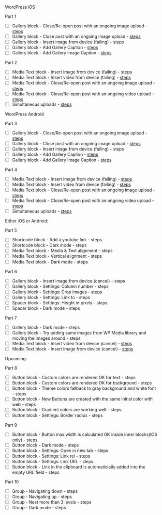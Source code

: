 WordPress iOS

Part 1

- [ ] Gallery block - Close/Re-open post with an ongoing image upload - [steps](https://github.com/wordpress-mobile/test-cases/blob/master/test-cases/gutenberg/gallery.md#tc001)
- [ ] Gallery block - Close post with an ongoing image upload - [steps](https://github.com/wordpress-mobile/test-cases/blob/master/test-cases/gutenberg/gallery.md#tc002)
- [ ] Gallery block - Insert image from device (failing) - steps
- [ ] Gallery block - Add Gallery Caption - [steps](https://github.com/wordpress-mobile/test-cases/blob/master/test-cases/gutenberg/gallery.md#tc003)
- [ ] Gallery block - Add Gallery Image Caption - [steps](https://github.com/wordpress-mobile/test-cases/blob/master/test-cases/gutenberg/gallery.md#tc004)

Part 2

- [ ] Media Text block - Insert image from device (failing) - [steps](https://github.com/wordpress-mobile/test-cases/blob/master/test-cases/gutenberg/media-text.md#tc001-i)
- [ ] Media Text block - Insert video from device (failing) - [steps](https://github.com/wordpress-mobile/test-cases/blob/master/test-cases/gutenberg/media-text.md#tc001-v)
- [ ] Media Text block - Close/Re-open post with an ongoing image upload - [steps](https://github.com/wordpress-mobile/test-cases/blob/master/test-cases/gutenberg/media-text.md#tc003-i)
- [ ] Media Text block - Close/Re-open post with an ongoing video upload - [steps](https://github.com/wordpress-mobile/test-cases/blob/master/test-cases/gutenberg/media-text.md#tc003-v)
- [ ] Simultaneous uploads - [steps](https://github.com/wordpress-mobile/test-cases/blob/master/test-cases/gutenberg/media-interaction.md#tc001)

WordPress Android

Part 3

- [ ] Gallery block - Close/Re-open post with an ongoing image upload - [steps](https://github.com/wordpress-mobile/test-cases/blob/master/test-cases/gutenberg/gallery.md#tc001)
- [ ] Gallery block - Close post with an ongoing image upload - [steps](https://github.com/wordpress-mobile/test-cases/blob/master/test-cases/gutenberg/gallery.md#tc002)
- [ ] Gallery block - Insert image from device (failing) - steps
- [ ] Gallery block - Add Gallery Caption - [steps](https://github.com/wordpress-mobile/test-cases/blob/master/test-cases/gutenberg/gallery.md#tc003)
- [ ] Gallery block - Add Gallery Image Caption - [steps](https://github.com/wordpress-mobile/test-cases/blob/master/test-cases/gutenberg/gallery.md#tc004)

Part 4

- [ ] Media Text block - Insert image from device (failing) - [steps](https://github.com/wordpress-mobile/test-cases/blob/master/test-cases/gutenberg/media-text.md#tc001-i)
- [ ] Media Text block - Insert video from device (failing) - [steps](https://github.com/wordpress-mobile/test-cases/blob/master/test-cases/gutenberg/media-text.md#tc001-v)
- [ ] Media Text block - Close/Re-open post with an ongoing image upload - [steps](https://github.com/wordpress-mobile/test-cases/blob/master/test-cases/gutenberg/media-text.md#tc003-i)
- [ ] Media Text block - Close/Re-open post with an ongoing video upload - [steps](https://github.com/wordpress-mobile/test-cases/blob/master/test-cases/gutenberg/media-text.md#tc003-v)
- [ ] Simultaneous uploads - [steps](https://github.com/wordpress-mobile/test-cases/blob/master/test-cases/gutenberg/media-interaction.md#tc001)

Either iOS or Android:

Part 5

- [ ] Shortcode block - Add a youtube link - steps
- [ ] Shortcode block - Dark mode - steps
- [ ] Media Text block - Media & Text alignment - steps
- [ ] Media Text block - Vertical alignment - steps
- [ ] Media Text block - Dark mode - steps

Part 6

- [ ] Gallery block - Insert image from device (cancel) - steps
- [ ] Gallery block - Settings: Column number - steps
- [ ] Gallery block - Settings: Crop images - steps
- [ ] Gallery block - Settings: Link to - steps
- [ ] Spacer block - Settings: Height in pixels - steps
- [ ] Spacer block - Dark mode - steps

Part 7

- [ ] Gallery block - Dark mode - steps
- [ ] Gallery block - Try adding same images from WP Media library and moving the images around - steps
- [ ] Media Text block - Insert video from device (cancel) - [steps](https://github.com/wordpress-mobile/test-cases/blob/master/test-cases/gutenberg/media-text.md#tc002-v)
- [ ] Media Text block - Insert image from device (cancel) - [steps](https://github.com/wordpress-mobile/test-cases/blob/master/test-cases/gutenberg/media-text.md#tc002-i)

Upcoming:

Part 8

- [ ] Button block - Custom colors are rendered OK for text - steps
- [ ] Button block - Custom colors are rendered OK for background - steps
- [ ] Button block - Theme colors fallback to gray background and white font - steps
- [ ] Button block - New Buttons are created with the same initial color with web - steps
- [ ] Button block - Gradient colors are working well - steps
- [ ] Button block - Settings: Border radius - steps

Part 9

- [ ] Button block - Button max width is calculated OK inside inner blocks(iOS only) - steps
- [ ] Button block - Dark mode - steps
- [ ] Button block - Settings: Open in new tab - steps
- [ ] Button block - Settings: Link rel - steps
- [ ] Button block - Settings: Link URL - steps
- [ ] Button block - Link in the clipboard is automaticially added into the empty URL field - steps

Part 10

- [ ] Group - Navigating down - steps
- [ ] Group - Navigating up - steps
- [ ] Group - Nest more than 3 levels - steps
- [ ] Group - Dark mode - steps
